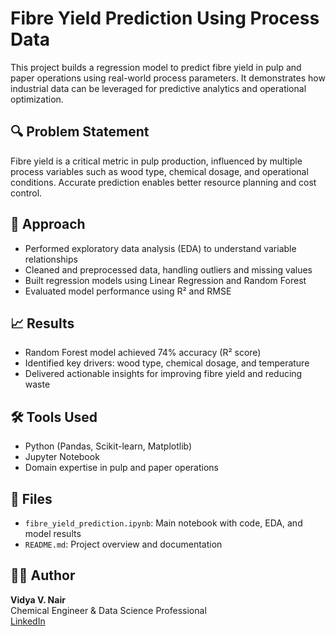 # Fibre Yield Prediction Using Process Data

This project builds a regression model to predict fibre yield in pulp and paper operations using real-world process parameters. It demonstrates how industrial data can be leveraged for predictive analytics and operational optimization.

## 🔍 Problem Statement
Fibre yield is a critical metric in pulp production, influenced by multiple process variables such as wood type, chemical dosage, and operational conditions. Accurate prediction enables better resource planning and cost control.

## 🧪 Approach
- Performed exploratory data analysis (EDA) to understand variable relationships
- Cleaned and preprocessed data, handling outliers and missing values
- Built regression models using Linear Regression and Random Forest
- Evaluated model performance using R² and RMSE

## 📈 Results
- Random Forest model achieved 74% accuracy (R² score)
- Identified key drivers: wood type, chemical dosage, and temperature
- Delivered actionable insights for improving fibre yield and reducing waste

## 🛠️ Tools Used
- Python (Pandas, Scikit-learn, Matplotlib)
- Jupyter Notebook
- Domain expertise in pulp and paper operations

## 📁 Files
- `fibre_yield_prediction.ipynb`: Main notebook with code, EDA, and model results
- `README.md`: Project overview and documentation

## 👩‍🔬 Author
**Vidya V. Nair**  
Chemical Engineer & Data Science Professional  
[LinkedIn](https://www.linkedin.com/in/vidhya-nair-b6793221a)
